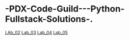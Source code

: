 # -PDX-Code-Guild---Python-Fullstack-Solutions-.
[LAb_02](Lab_02.py)
[Lab_03](Solutions/Lab_03_Grading.py)
[Lab_04](Solutions/Lab_04_Magic_8_Ball.py)
[Lab_05](Solutions/Lab_05_Random_Emoticon_Generator.py)
